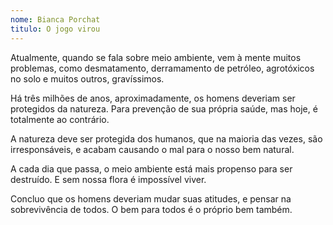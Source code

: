 ```yaml
---
nome: Bianca Porchat
titulo: O jogo virou
---
```


Atualmente, quando se fala sobre meio ambiente, vem à mente muitos problemas, como desmatamento, derramamento de petróleo, agrotóxicos no solo e muitos outros, gravíssimos.

Há três milhões de anos, aproximadamente, os homens deveriam ser protegidos da natureza. Para prevenção de sua própria saúde, mas hoje, é totalmente ao contrário.

A natureza deve ser protegida dos humanos, que na maioria das vezes, são irresponsáveis, e acabam causando o mal para o nosso bem natural.

A cada dia que passa, o meio ambiente está mais propenso para  ser destruído. E sem nossa flora é impossível viver.

Concluo que os homens deveriam mudar suas atitudes, e pensar na sobrevivência de todos. O bem para todos é o próprio bem também.

